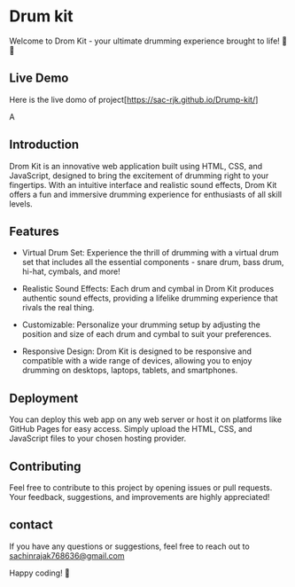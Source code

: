 # Drum kit

Welcome to Drom Kit - your ultimate drumming experience brought to life! 🥁🎶
## Live Demo

Here is the live domo of project[https://sac-rjk.github.io/Drump-kit/]

A


## Introduction
Drom Kit is an innovative web application built using HTML, CSS, and JavaScript, designed to bring the excitement of drumming right to your fingertips. With an intuitive interface and realistic sound effects, Drom Kit offers a fun and immersive drumming experience for enthusiasts of all skill levels.
## Features

- Virtual Drum Set: Experience the thrill of drumming with a virtual drum set that includes all the essential components - snare drum, bass drum, hi-hat, cymbals, and more!

- Realistic Sound Effects: Each drum and cymbal in Drom Kit produces authentic sound effects, providing a lifelike drumming experience that rivals the real thing.

- Customizable: Personalize your drumming setup by adjusting the position and size of each drum and cymbal to suit your preferences.

- Responsive Design: Drom Kit is designed to be responsive and compatible with a wide range of devices, allowing you to enjoy drumming on desktops, laptops, tablets, and smartphones.

## Deployment

You can deploy this web app on any web server or host it on platforms like GitHub Pages for easy access. Simply upload the HTML, CSS, and JavaScript files to your chosen hosting provider.
## Contributing

Feel free to contribute to this project by opening issues or pull requests. Your feedback, suggestions, and improvements are highly appreciated!
## contact

If you have any questions or suggestions, feel free to reach out to sachinrajak768636@gmail.com

Happy coding! 🚀
